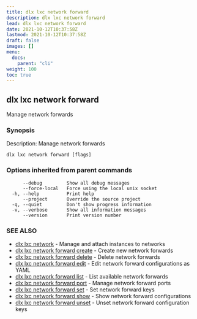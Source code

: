 ```yaml
---
title: dlx lxc network forward
description: dlx lxc network forward
lead: dlx lxc network forward
date: 2021-10-12T10:37:58Z
lastmod: 2021-10-12T10:37:58Z
draft: false
images: []
menu:
  docs:
    parent: "cli"
weight: 100
toc: true
---
```

## dlx lxc network forward

Manage network forwards

### Synopsis

Description:
  Manage network forwards



```
dlx lxc network forward [flags]
```

### Options inherited from parent commands

```
      --debug         Show all debug messages
      --force-local   Force using the local unix socket
  -h, --help          Print help
      --project       Override the source project
  -q, --quiet         Don't show progress information
  -v, --verbose       Show all information messages
      --version       Print version number
```

### SEE ALSO

* [dlx lxc network](/docs/cmd/dlx_lxc_network)	 - Manage and attach instances to networks
* [dlx lxc network forward create](/docs/cmd/dlx_lxc_network_forward_create)	 - Create new network forwards
* [dlx lxc network forward delete](/docs/cmd/dlx_lxc_network_forward_delete)	 - Delete network forwards
* [dlx lxc network forward edit](/docs/cmd/dlx_lxc_network_forward_edit)	 - Edit network forward configurations as YAML
* [dlx lxc network forward list](/docs/cmd/dlx_lxc_network_forward_list)	 - List available network forwards
* [dlx lxc network forward port](/docs/cmd/dlx_lxc_network_forward_port)	 - Manage network forward ports
* [dlx lxc network forward set](/docs/cmd/dlx_lxc_network_forward_set)	 - Set network forward keys
* [dlx lxc network forward show](/docs/cmd/dlx_lxc_network_forward_show)	 - Show network forward configurations
* [dlx lxc network forward unset](/docs/cmd/dlx_lxc_network_forward_unset)	 - Unset network forward configuration keys

